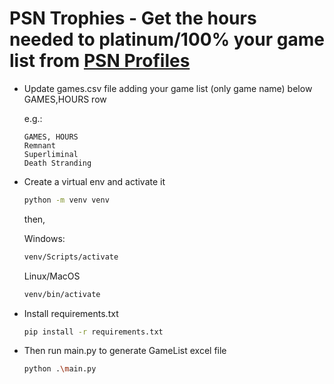 # PSN Trophies - Get the hours needed to platinum/100% your game list from [PSN Profiles](https://psnprofiles.com/)

* Update games.csv file adding your game list (only game name) below GAMES,HOURS row

  e.g.:
  ```csv
  GAMES, HOURS
  Remnant
  Superliminal
  Death Stranding
  ```
* Create a virtual env and activate it
  ```bash
  python -m venv venv  
  ```
  then,
  
  Windows:
    ```bash
    venv/Scripts/activate 
    ```
    
  Linux/MacOS
    ```bash
    venv/bin/activate 
    ```

* Install requirements.txt

  ```bash
  pip install -r requirements.txt
  ```  

* Then run main.py to generate GameList excel file

  ```bash
  python .\main.py
  ```

